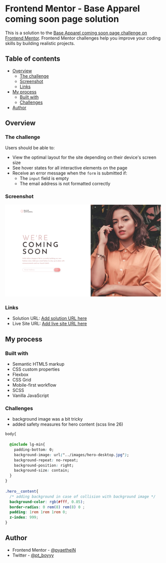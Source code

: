 # Frontend Mentor - Base Apparel coming soon page solution

This is a solution to the [Base Apparel coming soon page challenge on Frontend Mentor](https://www.frontendmentor.io/challenges/base-apparel-coming-soon-page-5d46b47f8db8a7063f9331a0). Frontend Mentor challenges help you improve your coding skills by building realistic projects. 

## Table of contents

- [Overview](#overview)
  - [The challenge](#the-challenge)
  - [Screenshot](#screenshot)
  - [Links](#links)
- [My process](#my-process)
  - [Built with](#built-with)
  - [Challenges](#challenges)
- [Author](#author)

## Overview

### The challenge

Users should be able to:

- View the optimal layout for the site depending on their device's screen size
- See hover states for all interactive elements on the page
- Receive an error message when the `form` is submitted if:
  - The `input` field is empty
  - The email address is not formatted correctly

### Screenshot

![](./screenshots/desktop-preview.png)

### Links

- Solution URL: [Add solution URL here](https://your-solution-url.com)
- Live Site URL: [Add live site URL here](https://your-live-site-url.com)

## My process

### Built with

- Semantic HTML5 markup
- CSS custom properties
- Flexbox
- CSS Grid
- Mobile-first workflow
- SCSS
- Vanilla JavaScript

### Challenges

- background image was a bit tricky
- added safety measures for hero content (scss line 26)

```css
body{

  @include lg-min{
    padding-bottom: 0;
    background-image: url("../images/hero-desktop.jpg");
    background-repeat: no-repeat;
    background-position: right;
    background-size: contain;
  }
}

.hero__content{
  /* adding background in case of collision with background image */
  background-color: rgb(#fff, 0.85);
  border-radius: 0 rem(8) rem(8) 0 ;
  padding: 1rem 1rem 1rem 0;
  z-index: 999;
}
```

## Author

- Frontend Mentor - [@pyaetheiN](https://www.frontendmentor.io/profile/pyaetheiN)
- Twitter - [@pt_boyyy](https://www.twitter.com/pt_boyyy)